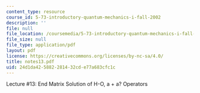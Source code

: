 ```yaml
---
content_type: resource
course_id: 5-73-introductory-quantum-mechanics-i-fall-2002
description: ''
file: null
file_location: /coursemedia/5-73-introductory-quantum-mechanics-i-fall-2002/24d1da425882281432cde77a683cfc1c_notes13.pdf
file_size: null
file_type: application/pdf
layout: pdf
license: https://creativecommons.org/licenses/by-nc-sa/4.0/
title: notes13.pdf
uid: 24d1da42-5882-2814-32cd-e77a683cfc1c
---
```

Lecture #13: End Matrix Solution of H-O, a + a? Operators